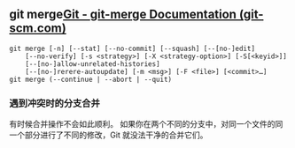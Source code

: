 ## git merge[Git - git-merge Documentation (git-scm.com)](https://git-scm.com/docs/git-merge)

```
git merge [-n] [--stat] [--no-commit] [--squash] [--[no-]edit]
	[--no-verify] [-s <strategy>] [-X <strategy-option>] [-S[<keyid>]]
	[--[no-]allow-unrelated-histories]
	[--[no-]rerere-autoupdate] [-m <msg>] [-F <file>] [<commit>…]
git merge (--continue | --abort | --quit)
```

### 遇到冲突时的分支合并

有时候合并操作不会如此顺利。 如果你在两个不同的分支中，对同一个文件的同一个部分进行了不同的修改，Git 就没法干净的合并它们。 

